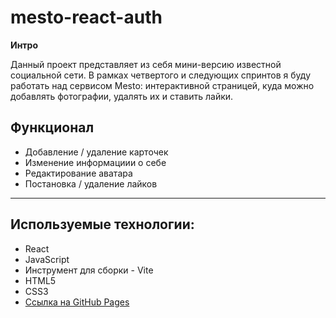 # mesto-react-auth

**Интро**

Данный проект представляет из себя мини-версию известной социальной сети.
В рамках четвертого и следующих спринтов я буду работать над сервисом Mesto: интерактивной страницей, куда можно добавлять фотографии, удалять их и ставить лайки.

**Функционал**
---
- Добавление / удаление карточек
- Изменение информациии о себе
- Редактирование аватара
- Постановка / удаление лайков
---

## Используемые технологии:
* React
* JavaScript
* Инструмент для сборки - Vite
* HTML5
* CSS3
* [Ссылка на GitHub Pages](https://logowaz.github.io/mesto-react/)

